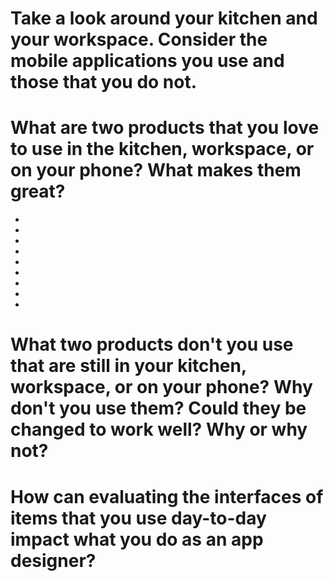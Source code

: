 

# Take a look around your kitchen and your workspace. Consider the mobile applications you use and those that you do not.
# What are two products that you love to use in the kitchen, workspace, or on your phone? What makes them great?

* 
* 
* 
* 


* 
* 
* 
* 
* 


# What two products don't you use that are still in your kitchen, workspace, or on your phone? Why don't you use them? Could they be changed to work well? Why or why not?







# How can evaluating the interfaces of items that you use day-to-day impact what you do as an app designer?
